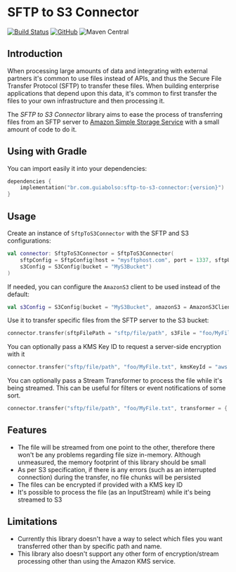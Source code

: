 # SFTP to S3 Connector

[![Build Status](https://img.shields.io/travis/GuiaBolso/sftp-to-s3-connector)](https://travis-ci.org/GuiaBolso/sftp-to-s3-connector)
[![GitHub](https://img.shields.io/github/license/GuiaBolso/sftp-to-s3-connector)](https://github.com/GuiaBolso/sftp-to-s3-connector/blob/master/LICENSE)
![Maven Central](https://img.shields.io/maven-central/v/br.com.guiabolso/sftp-to-s3-connector)

## Introduction
When processing large amounts of data and integrating with external partners it's common to use files instead of APIs, and thus the Secure File Transfer Protocol (SFTP) to transfer these files. When building enterprise applications that depend upon this data, it's common to first transfer the files to your own infrastructure and then processing it.

The *SFTP to S3 Connector* library aims to ease the process of transferring files from an SFTP server to [Amazon Simple Storage Service](https://aws.amazon.com/s3/) with a small amount of code to do it.

## Using with Gradle

You can import easily it into your dependencies:
```kotlin
dependencies {
    implementation("br.com.guiabolso:sftp-to-s3-connector:{version}")
}
```

## Usage
Create an instance of `SftpToS3Connector` with the SFTP and S3 configurations:

```kotlin
val connector: SftpToS3Connector = SftpToS3Connector(
    sftpConfig = SftpConfig(host = "mysftphost.com", port = 1337, sftpUsername = "username", sftpPassword = "password"),
    s3Config = S3Config(bucket = "MyS3Bucket")
)
```

If needed, you can configure the `AmazonS3` client to be used instead of the default:
```kotlin
val s3Config = S3Config(bucket = "MyS3Bucket", amazonS3 = AmazonS3ClientBuilder.standard().configure().build())
```


Use it to transfer specific files from the SFTP server to the S3 bucket:

```kotlin
connector.transfer(sftpFilePath = "sftp/file/path", s3File = "foo/MyFile.txt")
```

You can optionally pass a KMS Key ID to request a server-side encryption with it
```kotlin
connector.transfer("sftp/file/path", "foo/MyFile.txt", kmsKeyId = "aws:kms:mykeyid")
```

You can optionally pass a Stream Transformer to process the file while it's being streamed. This can be useful for filters or event notifications of some sort.
```kotlin
connector.transfer("sftp/file/path", "foo/MyFile.txt", transformer = { inputStream, outputStream -> inputStream.copyTo(outputStream) })
```

## Features

- The file will be streamed from one point to the other, therefore there won't be any problems regarding file size in-memory. Although unmeasured, the memory footprint of this library should be small
- As per S3 specification, if there is any errors (such as an interrupted connection) during the transfer, no file chunks will be persisted
- The files can be encrypted if provided with a KMS key ID
- It's possible to process the file (as an InputStream) while it's being streamed to S3

## Limitations
- Currently this library doesn't have a way to select which files you want transferred other than by specific path and name.
- This library also doesn't support any other form of encryption/stream processing other than using the Amazon KMS service.
